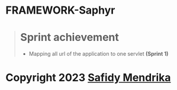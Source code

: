 # FRAMEWORK-Saphyr
 
> # Sprint achievement 
> - Mapping all url of the application to one servlet **(Sprint 1)**


# Copyright 2023 [Safidy Mendrika](https://github.com/SafidyMendrika)
